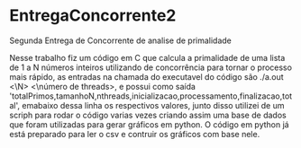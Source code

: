 # EntregaConcorrente2
Segunda Entrega de Concorrente de analise de primalidade

Nesse trabalho fiz um código em C que calcula a primalidade de uma lista de 1 a N números inteiros utilizando de concorrência para tornar o processo mais rápido, as entradas na chamada do executavel do código são ./a.out <\N\> <\número de threads\>, e possui como saída 'totalPrimos,tamanhoN,nthreads,inicializacao,processamento,finalizacao,total', emabaixo dessa linha os respectivos valores, junto disso utilizei de um scriph para rodar o código varias vezes criando assim uma base de dados que foram utilizadas para gerar gráficos em python. O código em python já está preparado para ler o csv e contruir os gráficos com base nele.